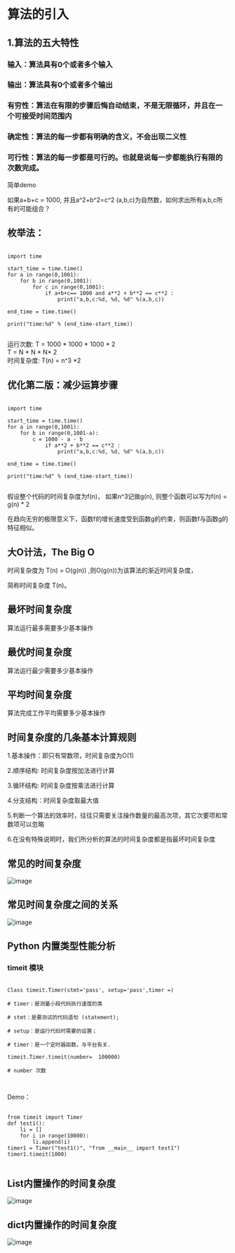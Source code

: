 # 算法的引入
## 1.算法的五大特性

### 输入：算法具有0个或者多个输入
### 输出：算法具有0个或者多个输出
### 有穷性：算法在有限的步骤后悔自动结束，不是无限循环，并且在一个可接受时间范围内
### 确定性：算法的每一步都有明确的含义，不会出现二义性
### 可行性：算法的每一步都是可行的。也就是说每一步都能执行有限的次数完成。

简单demo

如果a+b+c = 1000, 并且a^2+b^2=c^2 (a,b,c)为自然数，如何求出所有a,b,c所有的可能组合？

## 枚举法：
<pre>
    <code>
import time

start_time = time.time()
for a in range(0,1001):
    for b in range(0,1001):
        for c in range(0,1001):
            if a+b+c== 1000 and a**2 + b**2 == c**2 :
                print("a,b,c:%d, %d, %d" %(a,b,c))

end_time = time.time()

print("time:%d" % (end_time-start_time))
    </code>
</pre>

运行次数: T = 1000 * 1000 * 1000 * 2 </br>
         T = N * N * N* 2 </br>
时间复杂度: T(n) = n^3 *2 </br>

## 优化第二版：减少运算步骤
<pre>
    <code>
import time

start_time = time.time()
for a in range(0,1001):
    for b in range(0,1001-a):
        c = 1000 - a - b
            if a**2 + b**2 == c**2 :
                print("a,b,c:%d, %d, %d" %(a,b,c))

end_time = time.time()

print("time:%d" % (end_time-start_time))
    </code>
</pre>

假设整个代码的时间复杂度为f(n)， 如果n^3记做g(n), 则整个函数可以写为f(n) = g(n) * 2

在趋向无穷的极限意义下，函数f的增长速度受到函数g的约束，则函数f与函数g的特征相似。

## 大O计法，The Big O

时间复杂度为 T(n) = O(g(n)) ,则O(g(n))为该算法的渐近时间复杂度，

简称时间复杂度 T(n)。


## 最坏时间复杂度

算法运行最多需要多少基本操作

## 最优时间复杂度

算法运行最少需要多少基本操作

## 平均时间复杂度

算法完成工作平均需要多少基本操作

## 时间复杂度的几条基本计算规则

1.基本操作：即只有常数项，时间复杂度为O(1)

2.顺序结构: 时间复杂度按加法进行计算

3.循环结构: 时间复杂度按乘法进行计算

4.分支结构：时间复杂度取最大值

5.判断一个算法的效率时，往往只需要关注操作数量的最高次项，其它次要项和常数项可以忽略

6.在没有特殊说明时，我们所分析的算法的时间复杂度都是指最坏时间复杂度


## 常见的时间复杂度

![image](https://github.com/xiaoxingchen505/DataStructure-Algorithm-Notes/blob/master/images/0.0.png)


## 常见时间复杂度之间的关系

![image](https://github.com/xiaoxingchen505/DataStructure-Algorithm-Notes/blob/master/images/0.1.png)


## Python 内置类型性能分析
### timeit 模块
<pre>
    <code>
Class timeit.Timer(stmt='pass', setup='pass',timer =<timer function>)

# timer：是测量小段代码执行速度的类

# stmt：是要测试的代码语句 (statement);

# setup：是运行代码时需要的设置；

# timer：是一个定时器函数，与平台有关.

timeit.Timer.timeit(number=  100000)

# number 次数

    </code>
</pre>

Demo：
<pre>
    <code>
from timeit import Timer
def test1():
    li = []
    for i in range(10000):
        li.append(i)
timer1 = Timer("test1()", "from __main__ import test1")
timer1.timeit(1000)
    </code>
</pre>

## List内置操作的时间复杂度
![image](https://github.com/xiaoxingchen505/DataStructure-Algorithm-Notes/blob/master/images/0.2.png)


## dict内置操作的时间复杂度
![image](https://github.com/xiaoxingchen505/DataStructure-Algorithm-Notes/blob/master/images/0.3.png)